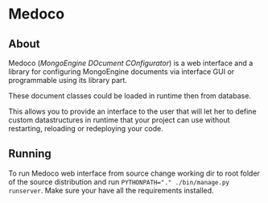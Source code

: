 # Medoco

## About

Medoco (_MongoEngine DOcument COnfigurator_) is a web interface and a library for configuring MongoEngine documents via interface GUI or programmable using its library part.

These document classes could be loaded in runtime then from database.

This allows you to provide an interface to the user that will let her to define custom datastructures in runtime that your project can use without restarting, reloading or redeploying your code.


## Running

To run Medoco web interface from source change working dir to root folder of the source distribution and run `PYTHONPATH="." ./bin/manage.py runserver`. Make sure your have all the requirements installed.

